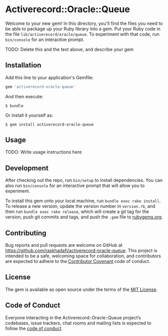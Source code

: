 # Activerecord::Oracle::Queue

Welcome to your new gem! In this directory, you'll find the files you need to be able to package up your Ruby library into a gem. Put your Ruby code in the file `lib/activerecord/oracle/queue`. To experiment with that code, run `bin/console` for an interactive prompt.

TODO: Delete this and the text above, and describe your gem

## Installation

Add this line to your application's Gemfile:

```ruby
gem 'activerecord-oracle-queue'
```

And then execute:

    $ bundle

Or install it yourself as:

    $ gem install activerecord-oracle-queue

## Usage

TODO: Write usage instructions here

## Development

After checking out the repo, run `bin/setup` to install dependencies. You can also run `bin/console` for an interactive prompt that will allow you to experiment.

To install this gem onto your local machine, run `bundle exec rake install`. To release a new version, update the version number in `version.rb`, and then run `bundle exec rake release`, which will create a git tag for the version, push git commits and tags, and push the `.gem` file to [rubygems.org](https://rubygems.org).

## Contributing

Bug reports and pull requests are welcome on GitHub at https://github.com/raskhadafi/activerecord-oracle-queue. This project is intended to be a safe, welcoming space for collaboration, and contributors are expected to adhere to the [Contributor Covenant](http://contributor-covenant.org) code of conduct.

## License

The gem is available as open source under the terms of the [MIT License](http://opensource.org/licenses/MIT).

## Code of Conduct

Everyone interacting in the Activerecord::Oracle::Queue project’s codebases, issue trackers, chat rooms and mailing lists is expected to follow the [code of conduct](https://github.com/raskhadafi/activerecord-oracle-queue/blob/master/CODE_OF_CONDUCT.md).
